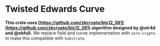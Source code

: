 # Twisted Edwards Curve

**This crate uses [https://github.com/zkcrypto/bls12_381](https://github.com/zkcrypto/bls12_381) algorithm designed by @str4d and @ebfull.**
We replace field and curve implementation with `zero-crypto` to make this compatible with `Substrate`.
